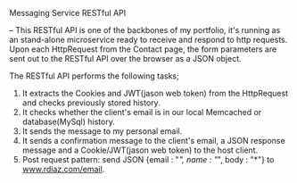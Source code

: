 Messaging Service RESTful API

– This RESTful API is one of the backbones of my portfolio, it's running as an stand-alone microservice ready to receive and respond to http requests. Upon each HttpRequest from the Contact page, the form parameters are sent out to the RESTful API over the browser as a JSON object.

The RESTful API performs the following tasks;

1) It extracts the Cookies and JWT(jason web token) from the HttpRequest and checks previously stored history.
2) It checks whether the client's email is in our local Memcached or database(MySql) history.
3) It sends the message to my personal email.
4) It sends a confirmation message to the client's email, a JSON response message and a Cookie/JWT(jason web token) to the host client.
5) Post request pattern: send JSON {email : "*", name : "*", body : "*"} to www.rdiaz.com/email.